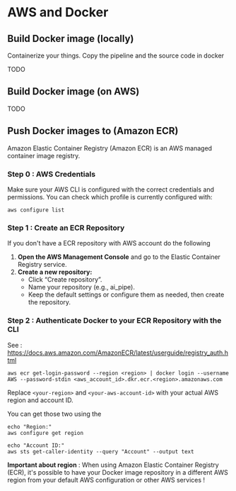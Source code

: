 # AWS and Docker


## Build Docker image (locally)
Containerize your things.
Copy the pipeline and the source code in docker

TODO

## Build Docker image (on AWS)

TODO

## Push Docker images to (Amazon ECR)

Amazon Elastic Container Registry (Amazon ECR) is an AWS managed container image registry.

### Step 0 : AWS Credentials

Make sure your AWS CLI is configured with the correct credentials and permissions. You can check which profile is currently configured with:

```
aws configure list
```

### Step 1 : Create an ECR Repository

If you don't have a ECR repository with AWS account do the following
1. **Open the AWS Management Console** and go to the Elastic Container Registry service.
2. **Create a new repository:**
    - Click “Create repository”.
    - Name your repository (e.g., ai_pipe).
    - Keep the default settings or configure them as needed, then create the repository.

### Step 2 : Authenticate Docker to your ECR Repository with the CLI

See : https://docs.aws.amazon.com/AmazonECR/latest/userguide/registry_auth.html


```
aws ecr get-login-password --region <region> | docker login --username AWS --password-stdin <aws_account_id>.dkr.ecr.<region>.amazonaws.com
```

Replace `<your-region>` and `<your-aws-account-id>` with your actual AWS region and account ID.

You can get those two using the 

```
echo "Region:"
aws configure get region

echo "Account ID:"
aws sts get-caller-identity --query "Account" --output text
```

**Important about region** : When using Amazon Elastic Container Registry (ECR), it's possible to have your Docker image repository in a different AWS region from your default AWS configuration or other AWS services !
